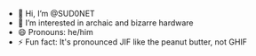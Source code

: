 - 👋 Hi, I’m @SUD0NET
- 👀 I’m interested in archaic and bizarre hardware
- 😄 Pronouns: he/him
- ⚡ Fun fact: It's pronounced JIF like the peanut butter, not GHIF

<!---
SUD0NET/SUD0NET is a ✨ special ✨ repository because its `README.md` (this file) appears on your GitHub profile.
You can click the Preview link to take a look at your changes.
--->
